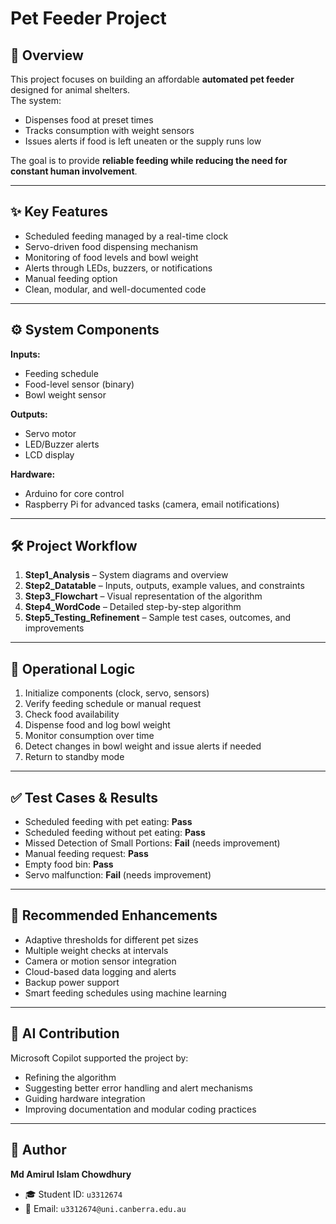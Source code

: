 # Pet Feeder Project

## 📖 Overview
This project focuses on building an affordable **automated pet feeder** designed for animal shelters.  
The system:
- Dispenses food at preset times  
- Tracks consumption with weight sensors  
- Issues alerts if food is left uneaten or the supply runs low  

The goal is to provide **reliable feeding while reducing the need for constant human involvement**.

---

## ✨ Key Features
- Scheduled feeding managed by a real-time clock  
- Servo-driven food dispensing mechanism  
- Monitoring of food levels and bowl weight  
- Alerts through LEDs, buzzers, or notifications  
- Manual feeding option  
- Clean, modular, and well-documented code  

---

## ⚙️ System Components
**Inputs:**  
- Feeding schedule  
- Food-level sensor (binary)  
- Bowl weight sensor  

**Outputs:**  
- Servo motor  
- LED/Buzzer alerts  
- LCD display  

**Hardware:**  
- Arduino for core control  
- Raspberry Pi for advanced tasks (camera, email notifications)  

---

## 🛠️ Project Workflow
1. **Step1_Analysis** – System diagrams and overview  
2. **Step2_Datatable** – Inputs, outputs, example values, and constraints  
3. **Step3_Flowchart** – Visual representation of the algorithm  
4. **Step4_WordCode** – Detailed step-by-step algorithm  
5. **Step5_Testing_Refinement** – Sample test cases, outcomes, and improvements  

---

## 🔄 Operational Logic
1. Initialize components (clock, servo, sensors)  
2. Verify feeding schedule or manual request  
3. Check food availability  
4. Dispense food and log bowl weight  
5. Monitor consumption over time  
6. Detect changes in bowl weight and issue alerts if needed  
7. Return to standby mode  

---

## ✅ Test Cases & Results
- Scheduled feeding with pet eating: **Pass**  
- Scheduled feeding without pet eating: **Pass**
- Missed Detection of Small Portions: **Fail** (needs improvement)
- Manual feeding request: **Pass**
- Empty food bin: **Pass**  
- Servo malfunction: **Fail** (needs improvement) 

---

## 🚀 Recommended Enhancements
- Adaptive thresholds for different pet sizes  
- Multiple weight checks at intervals  
- Camera or motion sensor integration  
- Cloud-based data logging and alerts  
- Backup power support  
- Smart feeding schedules using machine learning  

---

## 🤖 AI Contribution
Microsoft Copilot supported the project by:  
- Refining the algorithm  
- Suggesting better error handling and alert mechanisms  
- Guiding hardware integration  
- Improving documentation and modular coding practices  

---

## 👤 Author
**Md Amirul Islam Chowdhury**  
- 🎓 Student ID: `u3312674`  
- 📧 Email: `u3312674@uni.canberra.edu.au`  
